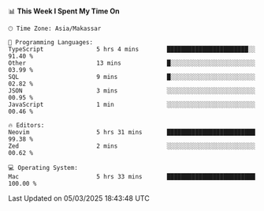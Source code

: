 <!--START_SECTION:waka-->
📊 **This Week I Spent My Time On** 

```text
🕑︎ Time Zone: Asia/Makassar

💬 Programming Languages: 
TypeScript               5 hrs 4 mins        ███████████████████████░░   91.40 % 
Other                    13 mins             █░░░░░░░░░░░░░░░░░░░░░░░░   03.99 % 
SQL                      9 mins              █░░░░░░░░░░░░░░░░░░░░░░░░   02.82 % 
JSON                     3 mins              ░░░░░░░░░░░░░░░░░░░░░░░░░   00.95 % 
JavaScript               1 min               ░░░░░░░░░░░░░░░░░░░░░░░░░   00.46 % 

🔥 Editors: 
Neovim                   5 hrs 31 mins       █████████████████████████   99.38 % 
Zed                      2 mins              ░░░░░░░░░░░░░░░░░░░░░░░░░   00.62 % 

💻 Operating System: 
Mac                      5 hrs 33 mins       █████████████████████████   100.00 % 
```


 Last Updated on 05/03/2025 18:43:48 UTC
<!--END_SECTION:waka-->
